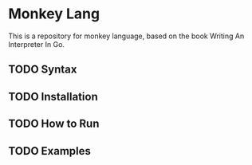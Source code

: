 # Monkey Lang

This is a repository for monkey language, based on the book Writing An Interpreter In Go.

## TODO Syntax

## TODO Installation

## TODO How to Run

## TODO Examples
